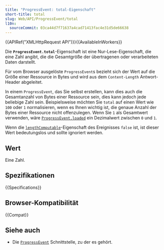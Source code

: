 ```yaml
---
title: "ProgressEvent: total-Eigenschaft"
short-title: total
slug: Web/API/ProgressEvent/total
l10n:
  sourceCommit: 03ca44d7f71637a4cad71413fac4e31d5de66638
---
```


{{APIRef("XMLHttpRequest API")}}{{AvailableInWorkers}}

Die **`ProgressEvent.total`**-Eigenschaft ist eine Nur-Lese-Eigenschaft, die eine Zahl angibt, die die Gesamtgröße der übertragenen oder verarbeiteten Daten darstellt.

Für vom Browser ausgelöste `ProgressEvent`s bezieht sich der Wert auf die Größe einer Ressource in Bytes und wird aus dem `Content-Length` Antwort-Header abgeleitet.

In einem `ProgressEvent`, das Sie selbst erstellen, kann dies auch die Gesamtanzahl von Bytes einer Ressource sein, dies kann jedoch jede beliebige Zahl sein.
Beispielsweise möchten Sie `total` auf einen Wert wie `100` oder `1` normalisieren, wenn es Ihnen wichtig ist, die genaue Anzahl der Bytes einer Ressource nicht offenzulegen.
Wenn Sie `1` als Gesamtwert verwenden, wäre [`ProgressEvent.loaded`](/de/docs/Web/API/ProgressEvent/loaded) ein Dezimalwert zwischen `0` und `1`.

Wenn die [`lengthComputable`](/de/docs/Web/API/ProgressEvent/lengthComputable)-Eigenschaft des Ereignisses `false` ist, ist dieser Wert bedeutungslos und sollte ignoriert werden.

## Wert

Eine Zahl.

## Spezifikationen

{{Specifications}}

## Browser-Kompatibilität

{{Compat}}

## Siehe auch

- Die [`ProgressEvent`](/de/docs/Web/API/ProgressEvent) Schnittstelle, zu der es gehört.
